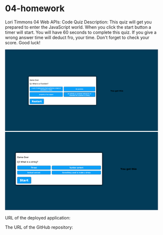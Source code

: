 # 04-homework
Lori Timmons 
04 Web APIs: Code Quiz
Description:
This quiz will get you prepared to enter the JavaScript world. When you click the start button a timer will start. You will have 60 seconds to complete this quiz. If you give a wrong answer time will deduct fro, your time. Don't forget to check your score. Good luck!

<!-- ScreenShot -->
![q1](./assets/Images/Q1.png)
![q3](./assets/Images/Q3.png)

URL of the deployed application:

The URL of the GitHub repository: 

